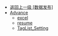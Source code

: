 - [返回上一级 [数据发布]](zh-CN/EdgeLinkStudio/工程管理/工程配置/数据发布/)
- [Advance](zh-CN/EdgeLinkStudio/工程管理/工程配置/数据发布/Advance/)
  - [excel](zh-CN/EdgeLinkStudio/工程管理/工程配置/数据发布/Advance/excel.md)
  - [resume](zh-CN/EdgeLinkStudio/工程管理/工程配置/数据发布/Advance/resume.md)
  - [TagList_Setting](zh-CN/EdgeLinkStudio/工程管理/工程配置/数据发布/Advance/TagList_Setting.md)
